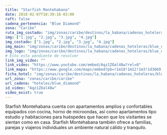 ```yaml
---
title: "Starfish Montehabana"
date: 2018-02-07T10:39:18-03:00
raft: false
cadena_pertenencia: "Blue Diamond"
zona: "Caribe"
ruta_img_costado: "img/zonas/caribe/destinos/la_habana/cadenas_hoteleras/blue_diamond/starfish/starfish_montehabana/imagenes_hotel/"
img: ["1.jpg", "2.jpg", "3.jpg", "4.jpg"]
img_costado: ["1.jpg", "2.jpg", "3.jpg", "4.jpg"]
img_main: "img/zonas/caribe/destinos/la_habana/cadenas_hoteleras/blue_diamond/starfish/starfish_montehabana/ficha_hotel.jpg"
img_logo: "img/zonas/caribe/destinos/la_habana/cadenas_hoteleras/blue_diamond/starfish/starfish_montehabana/logo/logo_hotel.jpg"
# Esto esta pendiente de resolver
link_img_video: ""
link_video: "https://www.youtube.com/embed/Aqz1ZOal48w?rel=0"
link_mapa: "https://www.google.com/maps/embed?pb=!1m18!1m12!1m3!1d3669.6844610316275!2d-82.43807868503063!3d23.108643984909452!2m3!1f0!2f0!3f0!3m2!1i1024!2i768!4f13.1!3m3!1m2!1s0x88cd76d48ad1cb8f%3A0x3b8ea6579827b563!2sAparthotel+Montehabana!5e0!3m2!1ses!2scl!4v1518021568134"
ficha_hotel: "img/zonas/caribe/destinos/la_habana/cadenas_hoteleras/blue_diamond/starfish/starfish_montehabana/ficha_hotel.pdf"
url_zona: "zonas/caribe/caribe"
url_cadena: "hoteles/blue_diamond"
id_video: "Aqz1ZOal48w"
video_exist: true
---
```

Starfish Montehabana cuenta con apartamentos amplios y confortables equipados con cocina, horno de microondas, así como apartamentos tipo estudio y habitaciones para huéspedes que hacen que los visitantes se sientan como en casa. Starfish Montehabana también ofrece a familias, parejas y viajeros individuales un ambiente natural cálido y tranquilo.
